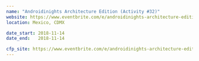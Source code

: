 ```yaml
---
name: "Androidinights Architecture Edition (Activity #32)"
website: https://www.eventbrite.com/e/androidinights-architecture-edition-activity-32-tickets-52005088620
location: Mexico, CDMX

date_start: 2018-11-14
date_end:   2018-11-14

cfp_site: https://www.eventbrite.com/e/androidinights-architecture-edition-activity-32-tickets-52005088620
---
```

